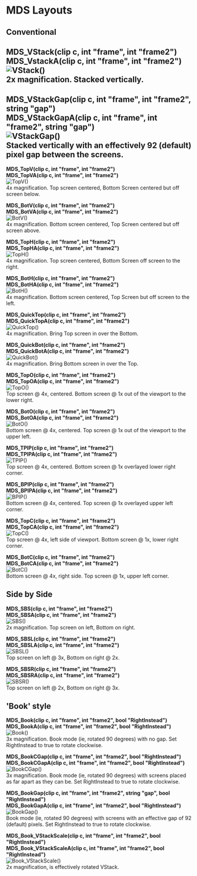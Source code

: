 # MDS Layouts  
## Conventional  

**MDS_VStack(clip c, int "frame", int "frame2")**  
**MDS_VstackA(clip c, int "frame", int "frame2")**  
![VStack()](VStack.png)  
2x magnification. Stacked vertically.  
---
**MDS_VStackGap(clip c, int "frame", int "frame2", string "gap")**  
**MDS_VStackGapA(clip c, int "frame", int "frame2", string "gap")**  
![VStackGap()](VStackGap.png)  
Stacked vertically with an effectively 92 (default) pixel gap between the screens.  
---
**MDS_TopV(clip c, int "frame", int "frame2")**  
**MDS_TopVA(clip c, int "frame", int "frame2")**  
![TopV()](TopV.png)  
4x magnification. Top screen centered, Bottom Screen centered but off screen below.  


**MDS_BotV(clip c, int "frame", int "frame2")**  
**MDS_BotVA(clip c, int "frame", int "frame2")**  
![BotV()](BotV.png)  
4x magnification. Bottom screen centered, Top Screen centered but off screen above.  


**MDS_TopH(clip c, int "frame", int "frame2")**  
**MDS_TopHA(clip c, int "frame", int "frame2")**  
![TopH()](TopH.png)  
4x magnification. Top screen centered, Bottom Screen off screen to the right.  


**MDS_BotH(clip c, int "frame", int "frame2")**  
**MDS_BotHA(clip c, int "frame", int "frame2")**  
![BotH()](BotH.png)  
4x magnification. Bottom screen centered, Top Screen but off screen to the left.  


**MDS_QuickTop(clip c, int "frame", int "frame2")**  
**MDS_QuickTopA(clip c, int "frame", int "frame2")**  
![QuickTop()](QuickTop.png)  
4x magnification. Bring Top screen in over the Bottom.  


**MDS_QuickBot(clip c, int "frame", int "frame2")**  
**MDS_QuickBotA(clip c, int "frame", int "frame2")**  
![QuickBot()](QuickBot.png)  
4x magnification. Bring Bottom screen in over the Top.  

**MDS_TopO(clip c, int "frame", int "frame2")**  
**MDS_TopOA(clip c, int "frame", int "frame2")**  
![TopO()](TopO.png)  
Top screen @ 4x, centered. Bottom screen @ 1x out of the viewport to the lower right.  


**MDS_BotO(clip c, int "frame", int "frame2")**  
**MDS_BotOA(clip c, int "frame", int "frame2")**  
![BotO()](BotO.png)  
Bottom screen @ 4x, centered. Top screen @ 1x out of the viewport to the upper left.  


**MDS_TPIP(clip c, int "frame", int "frame2")**  
**MDS_TPIPA(clip c, int "frame", int "frame2")**  
![TPIP()](TPIP.png)  
Top screen @ 4x, centered. Bottom screen @ 1x overlayed lower right corner.  


**MDS_BPIP(clip c, int "frame", int "frame2")**  
**MDS_BPIPA(clip c, int "frame", int "frame2")**  
![BPIP()](BPIP.png)  
Bottom screen @ 4x, centered. Top screen @ 1x overlayed upper left corner.  


**MDS_TopC(clip c, int "frame", int "frame2")**  
**MDS_TopCA(clip c, int "frame", int "frame2")**  
![TopC()](TopC.png)  
Top screen @ 4x, left side of viewport. Bottom screen @ 1x, lower right corner.  


**MDS_BotC(clip c, int "frame", int "frame2")**  
**MDS_BotCA(clip c, int "frame", int "frame2")**  
![BotC()](BotC.png)  
Bottom screen @ 4x, right side. Top screen @ 1x, upper left corner.  

## Side by Side

**MDS_SBS(clip c, int "frame", int "frame2")**  
**MDS_SBSA(clip c, int "frame", int "frame2")**  
![SBS()](SBS.png)  
2x magnification. Top screen on left, Bottom on right.  


**MDS_SBSL(clip c, int "frame", int "frame2")**  
**MDS_SBSLA(clip c, int "frame", int "frame2")**  
![SBSL()](SBSL.png)  
Top screen on left @ 3x, Bottom on right @ 2x.  


**MDS_SBSR(clip c, int "frame", int "frame2")**  
**MDS_SBSRA(clip c, int "frame", int "frame2")**  
![SBSR()](SBSR.png)  
Top screen on left @ 2x, Bottom on right @ 3x.  

## 'Book' style

**MDS_Book(clip c, int "frame", int "frame2", bool "RightInstead")**  
**MDS_BookA(clip c, int "frame", int "frame2", bool "RightInstead")**  
![Book()](Book.png)  
3x magnification. Book mode (ie, rotated 90 degrees) with no gap. Set RightInstead to true to rotate clockwise.  


**MDS_BookCGap(clip c, int "frame", int "frame2", bool "RightInstead")**  
**MDS_BookCGapA(clip c, int "frame", int "frame2", bool "RightInstead")**  
![BookCGap()](BookCGap.png)  
3x magnification. Book mode (ie, rotated 90 degrees) with screens placed as far apart as they can be. Set RightInstead to true to rotate clockwise.  


**MDS_BookGap(clip c, int "frame", int "frame2", string "gap", bool "RightInstead")**  
**MDS_BookGapA(clip c, int "frame", int "frame2", bool "RightInstead")**  
![BookGap()](BookGap.png)  
Book mode (ie, rotated 90 degrees) with screens with an effective gap of 92 (default) pixels. Set RightInstead to true to rotate clockwise.  


**MDS_Book_VStackScale(clip c, int "frame", int "frame2", bool "RightInstead")**  
**MDS_Book_VStackScaleA(clip c, int "frame", int "frame2", bool "RightInstead")**  
![Book_VStackScale()](Book_VStackScale.png)  
2x magnification, is effectively rotated VStack.  
